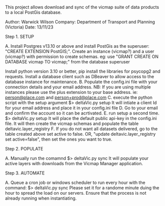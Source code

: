 This project allows download and sync of the vicmap suite of data products to a local PostGis database.

Author: Warwick Wilson
Company: Department of Transport and Planning (Victoria)
Date: 13/11/23


Step 1. SETUP

A. Install Postgres v13.10 or above and install PostGis as the superuser: "CREATE EXTENSION PostGIS;".
   Create an instance (vicmap?) and a user (vicmap?) with permission to create schemas.
   eg: use "GRANT CREATE ON DATABASE vicmap TO vicmap;" from the database superuser
	 
   Install python version 3.10 or better, pip install the libraries for psycopg2 and requests.
	 Install a database client such as DBeaver to allow access to the database instance for maintenance.
B. Populate the config.ini file with your connection details and your email address.
   NB: If you are using multiple instances please use the plus extension to your base address.
	     ie: person@place.com and person+prod@place.com
C. execute the python script with the setup argument
	 $> deltaVic.py setup
	 It will intiate a client Id for your email address and place it in your config.ini file
D. Go to your email and confirm the account so it can be acrtivated.
E. run setup a second time.
	 $> deltaVic.py setup
	 It will place the default public api-key in the config.ini file.
	 It will then create the vicmap schemas and populate the table deltavic.layer_registry
F. If you do not want all datasets delivered, go to the table created above set active to false.
   OR, "update deltavic.layer_registry set active=false", then set the ones you want to true.

Step 2. POPULATE

A. Manually run the comamnd 
	 $> deltaVic.py sync
	 It will populate your active layers with downloads from the Vicmap Manager application.

Step 3. AUTOMATE

A. Queue a cron job or windows scheduler to run every hour with the command:
	 $> deltaVic.py sync
	 Please set it for a randome minute duing the hour to spread the load on our servers.
	 Ensure that the process is not already running when instantiating.
